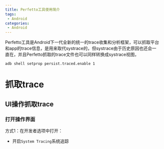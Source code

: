 ```yaml
---
title: Perfetto工具使用简介
tags:
 - Android
categories:
 - Android
---
```

Perfetto工具是Android下一代全新的统一的trace收集和分析框架，可以抓取平台和app的trace信息，是用来取代systrace的，但systrace由于历史原因也还会一直在，并且Perfetto抓取的trace文件也可以同样转换成systrace视图，
```
adb shell setprop persist.traced.enable 1
```
# 抓取trace
## UI操作抓取trace
### 打开操作界面
方式1：在开发者选项中打开：
- 开启`System Tracing`系统追踪